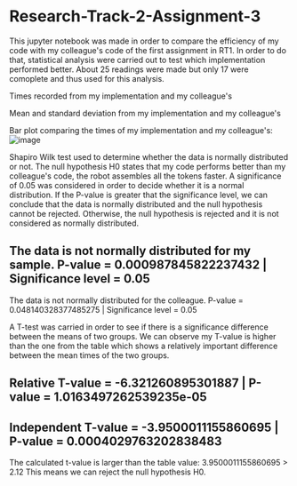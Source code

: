 # Research-Track-2-Assignment-3

This jupyter notebook was made in order to compare the efficiency of my code with my colleague's code of the first assignment in RT1. 
In order to do that, statistical analysis were carried out to test which implementation performed better.
About 25 readings were made but only 17 were comoplete and thus used for this analysis.
   
  
Times recorded from my implementation and my colleague's
 
 
Mean and standard deviation from my implementation and my colleague's

Bar plot comparing the times of my implementation and my colleague's:
![image](https://github.com/jodebelle/Research-Track-2-Assignment-3/assets/114078097/d814cdb4-c21c-47c7-b646-b55106370706)


Shapiro Wilk test used to determine whether the data is normally distributed or not.
The null hypothesis H0 states that my code performs better than my colleague's code, the robot assembles all the tokens faster.
A significance of 0.05 was considered in order to decide whether it is a normal distribution.
If the P-value is greater that the significance level, we can conclude that the data is normally distributed and the null hypothesis cannot be rejected.
Otherwise, the null hypothesis is rejected and it is not considered as normally distributed.

The data is not normally distributed for my sample.
P-value = 0.000987845822237432 | Significance level = 0.05
--------------------------------------------------------------
The data is not normally distributed for the colleague.
P-value = 0.048140328377485275 | Significance level = 0.05

A T-test was carried in order to see if there is a significance difference between the means of two groups.
We can observe my T-value is higher than the one from the table which shows a relatively important difference between the mean times of the two groups.

Relative T-value = -6.321260895301887 | P-value = 1.0163497262539235e-05
---------------------------------------------------------------------------
Independent T-value = -3.9500011155860695 | P-value = 0.0004029763202838483
---------------------------------------------------------------------------
The calculated t-value is larger than the table value: 3.9500011155860695 > 2.12
This means we can reject the null hypothesis H0.
